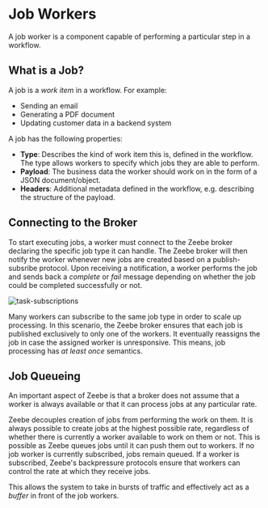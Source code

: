 # Job Workers

A job worker is a component capable of performing a particular step in a workflow.

## What is a Job?

A job is a _work item_ in a workflow. For example:

* Sending an email
* Generating a PDF document
* Updating customer data in a backend system

A job has the following properties:

* **Type**: Describes the kind of work item this is, defined in the workflow. The type allows workers to specify which jobs they are able to perform.
* **Payload**: The business data the worker should work on in the form of a JSON document/object.
* **Headers**: Additional metadata defined in the workflow, e.g. describing the structure of the payload.

## Connecting to the Broker

To start executing jobs, a worker must connect to the Zeebe broker declaring the specific job type it can handle. The Zeebe broker will then notify the worker whenever new jobs are created based on a publish-subsribe protocol. Upon receiving a notification, a worker performs the job and sends back a _complete_ or _fail_ message depending on whether the job could be completed successfully or not.

![task-subscriptions](/basics/task-workers-subscriptions.png)

Many workers can subscribe to the same job type in order to scale up processing. In this scenario, the Zeebe broker ensures that each job is published exclusively to only one of the workers. It eventually reassigns the job in case the assigned worker is unresponsive. This means, job processing has *at least once* semantics.

## Job Queueing

An important aspect of Zeebe is that a broker does not assume that a worker is always available or that it can process jobs at any particular rate.

Zeebe decouples creation of jobs from performing the work on them. It is always possible to create jobs at the highest possible rate, regardless of whether there is currently a worker available to work on them or not. This is possible as Zeebe queues jobs until it can push them out to workers. If no job worker is currently subscribed, jobs remain queued. If a worker is subscribed, Zeebe's backpressure protocols ensure that workers can control the rate at which they receive jobs.

This allows the system to take in bursts of traffic and effectively act as a _buffer_ in front of the job workers.
